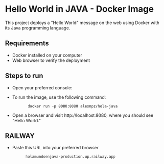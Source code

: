 # Hello World in JAVA - Docker Image

This project deploys a "Hello World" message on the web using Docker with its Java programming language.

## Requirements

- Docker installed on your computer
- Web browser to verify the deployment

## Steps to run

- Open your preferred console:
- To run the image, use the following command:

             docker run -p 8080:8080 alexmpz/hola-java
             
- Open a browser and visit http://localhost:8080, where you should see "Hello World."

## RAILWAY
- Paste this URL into your preferred browser

            holamundoenjava-production.up.railway.app